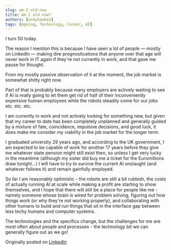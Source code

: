```yaml
---
slug: am-I-old-now
title: Am I old now?
authors: [andyhawkes]
tags: [Ageing, Technology, Career, AI]
---
```


I turn 50 today.

The reason I mention this is because I have seen a lot of people — mostly on LinkedIn — making dire prognostications that anyone over that age will never work in IT again if they're not currently in work, and that gave me pause for thought.

<!-- truncate -->

From my mostly passive observation of it at the moment, the job market is somewhat shitty right now.

Part of that is probably because many employers are actively waiting to see if AI is really going to let them get rid of half of their inconveniently expensive human employees while the robots steadily come for our jobs etc. etc. etc.

I am currently in work and not actively looking for something new, but given that my career to date has been completely unplanned and generally guided by a mixture of fate, coincidence, impulsive decisions, and good luck, it does make me consider my viability in the job market for the longer term.

I graduated university 29 years ago, and according to the UK government, I am expected to be capable of work for another 17 years before they give me whatever state pension might still exist then, so unless I get very lucky in the meantime (although my sister did buy me a ticket for the Euromillions draw tonight...) I will have to try to survive the current AI onslaught (and whatever follows it) and remain gainfully employed.

So far I am reasonably optimistic - the robots are still a bit rubbish, the costs of actually running AI at scale while making a profit are starting to show themselves, and I hope that there will still be a place for people like me - namely someone whose brain is wired for problem solving, figuring out how things work (or why they're not working properly), and collaborating with other humans to build and run things that sit in the interface gap between less techy humans and computer systems.

The technologies and the specifics change, but the challenges for me are most often about people and processes - the technology bit we can generally figure out as we go!

Originally posted on [LinkedIn](https://www.linkedin.com/posts/andyhawkes_i-turn-50-today-the-reason-i-mention-this-activity-7354554178268004352-88fF)